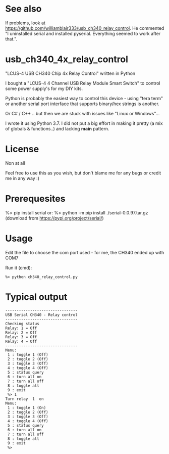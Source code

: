 # See also
If problems, look at https://github.com/williamblair333/usb_ch340_relay_control. He commented "I uninstalled serial and installed pyserial. Everything seemed to work after that.".

# usb_ch340_4x_relay_control
"LCUS-4 USB CH340 Chip 4x Relay Control" written in Python

I bought a "LCUS-4 4 Channel USB Relay Module Smart Switch" to control some power supply's for my DIY kits.

Python is probably the easiest way to control this device - using "tera term" or another serial port interface that supports binary/hex strings is another.

Or C# / C++ .. but then we are stuck with issues like "Linux or Windows"...

I wrote it using Python 3.7.  I did not put a big effort in making it pretty (a mix of globals & functions..) and lacking __main__ pattern.

# License 
Non at all

Feel free to use this as you wish, but don't blame me for any bugs or credit me in any way :)

# Prerequesites
%> pip install serial
or:
%> python -m pip install ./serial-0.0.97.tar.gz (download from https://pypi.org/project/serial/)

# Usage
Edit the file to choose the com port used - for me, the CH340 ended up with COM7

Run it (cmd):
```
%> python ch340_relay_control.py
```

# Typical output

```
--------------------------------
USB Serial CH340 - Relay control
--------------------------------
Checking status
Relay: 1 = Off
Relay: 2 = Off
Relay: 3 = Off
Relay: 4 = Off
--------------------------------
Menu:
 1 : toggle 1 (Off)
 2 : toggle 2 (Off)
 3 : toggle 3 (Off)
 4 : toggle 4 (Off)
 5 : status query
 6 : turn all on
 7 : turn all off
 8 : toggle all
 9 : exit
 %> 1
Turn relay  1  on
Menu:
 1 : toggle 1 (On)
 2 : toggle 2 (Off)
 3 : toggle 3 (Off)
 4 : toggle 4 (Off)
 5 : status query
 6 : turn all on
 7 : turn all off
 8 : toggle all
 9 : exit
 %>
```


